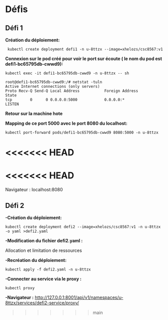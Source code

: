 # Défis

## Défi 1

**Création du déploiement:**

``` kubectl create deployment defi1 -n u-8ttzx --image=xhelozs/csc8567:v1```

**Connexion sur le pod créé pour voir le port sur écoute ( le nom du pod est defi1-bc65795db-cwwd9):** 

```kubectl exec -it defi1-bc65795db-cwwd9 -n u-8ttzx -- sh ```

```
root@defi1-bc65795db-cwwd9:/# netstat -tuln
Active Internet connections (only servers)
Proto Recv-Q Send-Q Local Address           Foreign Address         State      
tcp        0      0 0.0.0.0:5000            0.0.0.0:*               LISTEN  

```
**Retour sur la machine hote**

**Mapping de ce port 5000 avec le port 8080 du localhost:**

``` kubectl port-forward pods/defi1-bc65795db-cwwd9 8080:5000 -n u-8ttzx ```

<<<<<<< HEAD
=======
<<<<<<< HEAD
=======
Navigateur : localhost:8080

## Défi 2

**-Création du déploiement:**

```
kubectl create deployment defi2 --image=xhelozs/csc8567:v1 -n u-8ttzx -o yaml >defi2.yaml

```

**-Modification du fichier defi2.yaml :** 

Allocation et limitation de ressources

**-Recréation du déploiement:**

```
kubectl apply -f defi2.yaml -n u-8ttzx

```

**-Connecter au service via le proxy :**

```
kubectl proxy
```

**-Navigateur :** http://127.0.0.1:8001/api/v1/namespaces/u-8ttzx/services/defi2-service/proxy/
>>>>>>> main


